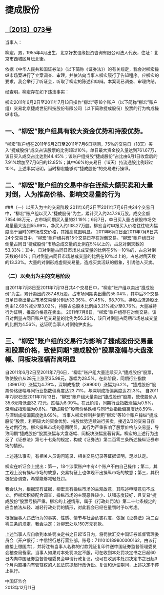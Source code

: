 # 捷成股份

## [〔2013〕073号](http://www.csrc.gov.cn/pub/zjhpublic/G00306212/201401/t20140124_243102.htm)


当事人：

柳宏，男，1955年4月出生，北京好友谊缘投资咨询有限公司法人代表，住址：北京市西城区月坛北街。

依据《中华人民共和国证券法》（以下简称《证券法》）的有关规定，我会对柳宏操纵市场案进行了立案调查、审理，并依法向当事人柳宏履行了告知程序。应柳宏的要求，我会举行了听证会，听取了柳宏的陈述和申辩。本案现已调查、审理终结。


经查明，柳宏存在如下违法事实：

柳宏2011年6月2日至2011年7月13日操作“柳宏”等18个账户（以下简称“柳宏”账户组）交易北京捷成世纪科技股份有限公司（以下简称捷成股份）股票的行为构成操纵市场。

## 一、“柳宏”账户组具有较大资金优势和持股优势。

“柳宏”账户组在2011年6月2日至2011年7月6日期间，75%的交易日（18天）买入“捷成股份”成交占该股票的比例超过10%，单日最大资金投入量达到761.67万，该日买入成交占比达到44.45%；该账户组持股“捷成股份”占比由6月1日收盘后的7.91%增加至7月6日的12.85%；其中66%的交易日（16天）持流通股比例超过10%。上述事实证明，当时柳宏能够对“捷成股份”的交易进行操纵。 

## 二、“柳宏”账户组的交易中存在连续大额买卖和大量对倒，人为推高价格、影响交易量的行为

###（一）以买入为主的交易阶段
2011年6月2日至2011年7月6日共24个交易日中，“柳宏”账户组以买入“捷成股份”为主，累计买入约247.26万股，成交金额7854.68万元，占市场同期买入量的21.19%；6月7日，单日买入量占该股市场交易量最大达到55.99%，净买入约138.27万股。柳宏当时申报买入价格往往较大幅度高于当时的市场成交价格，其推高意图明显。
2011年6月2日至2011年7月6日共24个交易日中，“柳宏”账户组共有15个交易日存在对倒交易。“柳宏”账户组日对倒量占同日“捷成股份”市场总成交量的比例在5%以上的，占总对倒天数的53.33%：其中，日对倒量占同日市场总成交量的比例在5%—10%的，占总对倒天数的40%；日对倒量占同日市场总成交量的比例在10%以上的，占总对倒天数的13.33%。大量的对倒形成虚假交易量，造成买卖活跃的假象，引诱他人买卖。

### （二）以卖出为主的交易阶段
自2011年7月8日至2011年7月13日共4个交易日中，“柳宏”账户组以卖出“捷成股份”为主，累计卖出约287.48万股，占市场同期卖出量的55.04%，其中后3个交易日单日卖出量占市场交易量分别达33.36%、61.45%、68.70%。持股占流通股比例由12.69%减少至3.02%，持股占总股本比例由3.21%减少至0.76%。大量减持行为证明，推高价格意在卖出。
2011年7月8日，“柳宏”账户组存在对倒交易。该日对倒量占同日账户组交易量的比例为56.26%，该日对倒量占同期市场总成交量的比例为4.56%。这证明当事人对倒掩护卖出。

## 三、“柳宏”账户组的交易行为影响了捷成股份交易量和股票价格，致使同期“捷成股份”股票涨幅与大盘涨幅、同板块涨幅背离明显

自2011年6月2日至2011年7月6日，“柳宏”账户组大量连续买入“捷成股份”股票，致使股价从28元上涨至35.98元，涨幅为28.5%。在此阶段，同期行业指数（399170）涨幅为4.79%，深圳成指数（399001）涨幅为6.2%。“捷成股份”股票价格涨幅与同行业指数偏离度达23.71%，与深圳成指偏离度达22.3%。
自2011年7月8日至2011年7月13日，“柳宏”账户组大量卖出“捷成股份”股票，致使股价从35.6元降低至32.72元，跌幅为8.09%。在此阶段，同期行业指数涨幅为0.5%，深圳成指涨幅为0.6%。“捷成股份”股票价格跌幅与同行业指数偏离度达8.59%，与深圳成指偏离度达8.69%。
当事人柳宏控制并使用“柳宏”等18个账户操纵“捷成股份”股票，利用较大的资金优势、持股优势连续进行买卖，接近2/3的交易日存在对倒行为。柳宏操纵市场的意图明显，其行为严重影响了股票价格与交易量，导致同期“捷成股份”股票涨幅与大盘涨幅、同板块涨幅显著背离。柳宏的上述行为违反了《证券法》第七十七条的规定，构成《证券法》第二百零三条所述操纵证券市场的情形。

上述违法事实，有相关人员询问笔录、相关交易记录等证据证明，足以认定。

柳宏在听证会上提出：第一，18个涉案账户中有4个账户不由自己操作；第二，其主观上没有操纵市场的故意，交易特征上也体现不出操纵市场的故意；第三，其积极配合调查，希望能够减轻处罚。

我会认为，根据现有证据，柳宏具有操纵市场的主观故意，其陈述申辩意见不成立。但柳宏积极配合调查，操纵市场的主观恶性较小、认错态度较好，且交易“捷成股份”股票亏损严重。柳宏的上述情形，属于《行政处罚法》第二十七条规定的应当依法从轻、减轻行政处罚的情形，对此我会已经在量罚时予以考虑。

根据当事人违法行为的事实、性质、情节与社会危害程度，依据《证券法》第二百零三条的规定，我会决定：对柳宏处以150万元罚款。

上述当事人应自收到本处罚决定书之日起15日内，将罚款汇交中国证券监督管理委员会（开户银行：中信银行总行营业部，账号：7111010189800000162，由该行直接上缴国库），并将注有当事人名称的付款凭证复印件送中国证券监督管理委员会稽查局备案。当事人如果对本处罚决定不服，可在收到本处罚决定书之日起60日内向中国证券监督管理委员会申请行政复议，也可在收到本处罚决定书之日起3个月内直接向有管辖权的人民法院提起行政诉讼。复议和诉讼期间，上述决定不停止执行。




 
 
 
中国证监会   
2013年12月11日